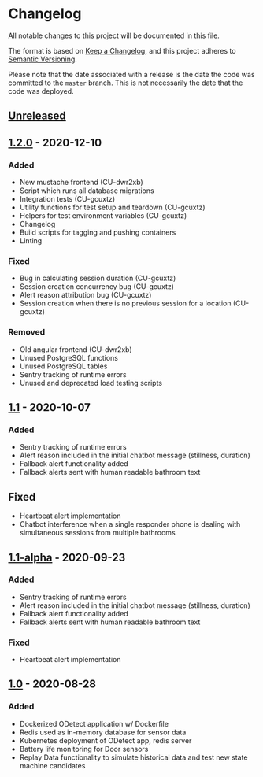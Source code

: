# Changelog
All notable changes to this project will be documented in this file.

The format is based on [Keep a Changelog](https://keepachangelog.com/en/1.0.0/),
and this project adheres to [Semantic Versioning](https://semver.org/spec/v2.0.0.html).

Please note that the date associated with a release is the date the code
was committed to the `master` branch. This is not necessarily the date that
the code was deployed.

## [Unreleased]

## [1.2.0] - 2020-12-10
### Added
- New mustache frontend (CU-dwr2xb)
- Script which runs all database migrations 
- Integration tests (CU-gcuxtz)
- Utility functions for test setup and teardown (CU-gcuxtz)
- Helpers for test environment variables (CU-gcuxtz)
- Changelog 
- Build scripts for tagging and pushing containers 
- Linting

### Fixed
- Bug in calculating session duration (CU-gcuxtz)
- Session creation concurrency bug (CU-gcuxtz)
- Alert reason attribution bug  (CU-gcuxtz)
- Session creation when there is no previous session for a location (CU-gcuxtz)

### Removed
- Old angular frontend (CU-dwr2xb)
- Unused PostgreSQL functions
- Unused PostgreSQL tables
- Sentry tracking of runtime errors
- Unused and deprecated load testing scripts

## [1.1] - 2020-10-07
### Added
- Sentry tracking of runtime errors
- Alert reason included in the initial chatbot message (stillness, duration)
- Fallback alert functionality added
- Fallback alerts sent with human readable bathroom text

## Fixed
- Heartbeat alert implementation
- Chatbot interference when a single responder phone is dealing with simultaneous sessions from multiple bathrooms 

## [1.1-alpha] - 2020-09-23
### Added
- Sentry tracking of runtime errors
- Alert reason included in the initial chatbot message (stillness, duration)
- Fallback alert functionality added 
- Fallback alerts sent with human readable bathroom text 

### Fixed
- Heartbeat alert implementation

## [1.0] - 2020-08-28
### Added
- Dockerized ODetect application w/ Dockerfile
- Redis used as in-memory database for sensor data
- Kubernetes deployment of ODetect app, redis server
- Battery life monitoring for Door sensors
- Replay Data functionality to simulate historical data and test new state machine candidates


[Unreleased]: https://github.com/bravetechnologycoop/ODetect-Backend-Local/compare/v1.2.0...HEAD
[1.2.0]: https://github.com/bravetechnologycoop/ODetect-Backend-Local/compare/v1.1...v1.2.0
[1.1]: https://github.com/bravetechnologycoop/ODetect-Backend-Local/compare/v1.1-alpha...v1.1
[1.1-alpha]: https://github.com/bravetechnologycoop/ODetect-Backend-Local/compare/v1.0...v1.1-alpha
[1.0]: https://github.com/bravetechnologycoop/ODetect-Backend-Local/releases/tag/v1.0
